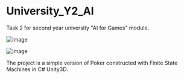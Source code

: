 # University_Y2_AI
Task 2 for second year university "AI for Games" module.

![image](https://user-images.githubusercontent.com/71638063/134891431-2a6b8da4-1c13-4eb8-a399-7fcfa0ffbbe9.png)


![image](https://user-images.githubusercontent.com/71638063/134891370-6d711281-e86c-407c-beb9-2752bc8336e1.png)

The project is a simple version of Poker constructed with Finite State Machines in C# Unity3D.
